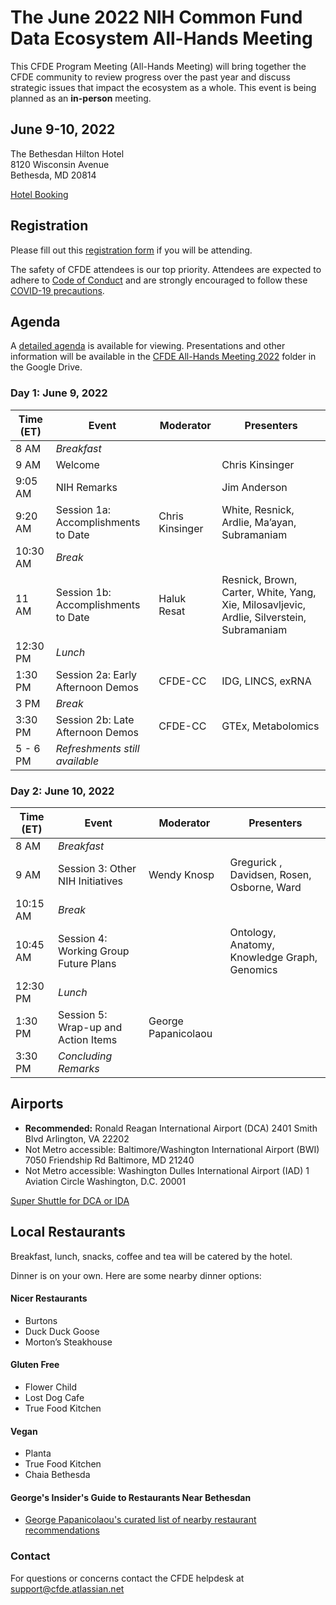 # The June 2022 NIH Common Fund Data Ecosystem All-Hands Meeting

This CFDE Program Meeting (All-Hands Meeting) will bring together the CFDE community to review progress over the past year and discuss strategic issues that impact the ecosystem as a whole. This event is being planned as an **in-person** meeting.

## June 9-10, 2022


The Bethesdan Hilton Hotel <br/>
8120 Wisconsin Avenue <br/>
Bethesda, MD 20814 <br/>

[Hotel Booking](https://nam02.safelinks.protection.outlook.com/?url=https%3A%2F%2Fwww.hilton.com%2Fen%2Fbook%2Freservation%2Fdeeplink%2F%3Fctyhocn%3DWASBAUP%26groupCode%3DAH6%26arrivaldate%3D2022-06-08%26departuredate%3D2022-06-10%26cid%3DOM%2CWW%2CHILTONLINK%2CEN%2CDirectLink%26fromId%3DHILTONLINKDIRECT&data=05%7C01%7CMimi.Dejene%40Hilton.com%7C8403fcb5fabd491490e108da2ecf5d79%7C660292d2cfd54a3db7a7e8f7ee458a0a%7C0%7C0%7C637873765403587842%7CUnknown%7CTWFpbGZsb3d8eyJWIjoiMC4wLjAwMDAiLCJQIjoiV2luMzIiLCJBTiI6Ik1haWwiLCJXVCI6Mn0%3D%7C3000%7C%7C%7C&sdata=%2FAZpUm%2FxyBJdoMbEMZ4XuVjXVTpMUV68kLusvRWy%2FEw%3D&reserved=0)

## Registration

Please fill out this [registration form](https://forms.gle/XYerABGPdPyoJgNR7) if you will be attending.

The safety of CFDE attendees is our top priority. Attendees are expected to adhere to [Code of Conduct](https://nih-cfde.github.io/2022-june-all-hands-meeting/CODEOFCONDUCT/) and are strongly encouraged to follow these [COVID-19 precautions](https://nih-cfde.github.io/2022-june-all-hands-meeting/COVID/).

## Agenda

A [detailed agenda](https://docs.google.com/document/d/1zFuoyL0a9T6uM_WrGTjfGirlL30ZDGgS/edit) is available for viewing. Presentations and other information will be available in the [CFDE All-Hands Meeting 2022](https://drive.google.com/drive/folders/13NhWKYlPKPiZ5V8sob67CLU9F9g4Fx_0?usp=sharing) folder in the Google Drive.

### Day 1: June 9, 2022

| Time (ET) |  Event | Moderator |  Presenters |
| --- | --- | --- | --- |
| 8 AM  | _Breakfast_ |
| 9 AM  | Welcome   | | Chris Kinsinger |  
| 9:05 AM  | NIH Remarks | | Jim Anderson |   
| 9:20 AM | Session 1a: Accomplishments to Date | Chris Kinsinger | White, Resnick, Ardlie, Ma’ayan, Subramaniam |
| 10:30 AM  | _Break_ |  
| 11 AM  | Session 1b: Accomplishments to Date | Haluk Resat |  Resnick, Brown, Carter, White,  Yang,  Xie, Milosavljevic, Ardlie, Silverstein, Subramaniam|
| 12:30 PM  | _Lunch_ |  
| 1:30 PM  | Session 2a: Early Afternoon Demos |  CFDE-CC  | IDG, LINCS, exRNA |
| 3 PM  | _Break_ |  
| 3:30 PM  | Session 2b: Late Afternoon Demos |  CFDE-CC  | GTEx, Metabolomics |
| 5 - 6 PM| _Refreshments still available_ |  

### Day 2: June 10, 2022

| Time (ET) |  Event | Moderator | Presenters |   
| --- | --- | --- | --- |
| 8 AM  | _Breakfast_ |
| 9 AM  | Session 3: Other NIH Initiatives | Wendy Knosp | Gregurick , Davidsen, Rosen, Osborne, Ward 
| 10:15 AM  | _Break_ | | 
| 10:45 AM  | Session 4: Working Group Future Plans |   |  Ontology, Anatomy, Knowledge Graph, Genomics |
| 12:30 PM  | _Lunch_ | 
| 1:30 PM  | Session 5: Wrap-up and Action Items | George Papanicolaou  | 
| 3:30 PM  | _Concluding Remarks_ |    



## Airports

- **Recommended:** Ronald Reagan International Airport (DCA) 2401 Smith Blvd  Arlington, VA 22202  
- Not Metro accessible: Baltimore/Washington International Airport (BWI) 7050 Friendship Rd Baltimore, MD 21240  
- Not Metro accessible: Washington Dulles International Airport (IAD) 1 Aviation Circle Washington, D.C. 20001  

[Super Shuttle for DCA or IDA](https://www.supershuttle.com/locations/washington-dca-iad/)

## Local Restaurants

Breakfast, lunch, snacks, coffee and tea will be catered by the hotel. 

Dinner is on your own. Here are some nearby dinner options:

#### Nicer Restaurants

- Burtons
- Duck Duck Goose
- Morton’s Steakhouse

#### Gluten Free

- Flower Child
- Lost Dog Cafe
- True Food Kitchen

#### Vegan

- Planta
- True Food Kitchen
- Chaia  Bethesda

#### George's Insider's Guide to Restaurants Near Bethesdan
- [George Papanicolaou's curated list of nearby restaurant recommendations](./GeorgesList.md)

### Contact

For questions or concerns contact the CFDE helpdesk at [support@cfde.atlassian.net](mailto:support@cfde.atlassian.net)
